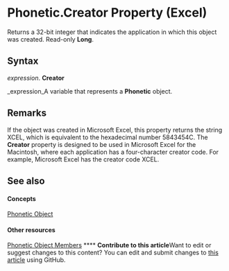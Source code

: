 
# Phonetic.Creator Property (Excel)

Returns a 32-bit integer that indicates the application in which this object was created. Read-only  **Long**.


## Syntax

 _expression_. **Creator**

 _expression_A variable that represents a  **Phonetic** object.


## Remarks

If the object was created in Microsoft Excel, this property returns the string XCEL, which is equivalent to the hexadecimal number 5843454C. The  **Creator** property is designed to be used in Microsoft Excel for the Macintosh, where each application has a four-character creator code. For example, Microsoft Excel has the creator code XCEL.


## See also


#### Concepts


 [Phonetic Object](297e85d5-e8f6-6009-c51a-0d3fe01efba0.md)
#### Other resources


 [Phonetic Object Members](4875c308-cfdb-6427-997c-35f7d919efab.md)
****   **Contribute to this article**Want to edit or suggest changes to this content? You can edit and submit changes to  [this article](https://github.com/jhershey00/VBA_Excel_Test/OpenXMLCon/articles/8c299ced-36f4-747c-3fa6-4f1171431b59.md) using GitHub.

